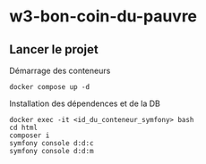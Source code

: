 # w3-bon-coin-du-pauvre
## Lancer le projet

Démarrage des conteneurs

```console
docker compose up -d
```

Installation des dépendences et de la DB

```console
docker exec -it <id_du_conteneur_symfony> bash
cd html
composer i
symfony console d:d:c
symfony console d:d:m
```
